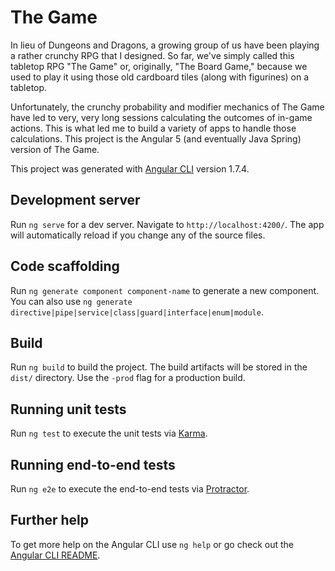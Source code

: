 # The Game

In lieu of Dungeons and Dragons, a growing group of us have been playing a rather crunchy RPG that I designed. So far, we've simply called this tabletop RPG "The Game" or, originally, "The Board Game," because we used to play it using those old cardboard tiles (along with figurines) on a tabletop.

Unfortunately, the crunchy probability and modifier mechanics of The Game have led to very, very long sessions calculating the outcomes of in-game actions. This is what led me to build a variety of apps to handle those calculations. This project is the Angular 5 (and eventually Java Spring) version of The Game.

This project was generated with [Angular CLI](https://github.com/angular/angular-cli) version 1.7.4.

## Development server

Run `ng serve` for a dev server. Navigate to `http://localhost:4200/`. The app will automatically reload if you change any of the source files.

## Code scaffolding

Run `ng generate component component-name` to generate a new component. You can also use `ng generate directive|pipe|service|class|guard|interface|enum|module`.

## Build

Run `ng build` to build the project. The build artifacts will be stored in the `dist/` directory. Use the `-prod` flag for a production build.

## Running unit tests

Run `ng test` to execute the unit tests via [Karma](https://karma-runner.github.io).

## Running end-to-end tests

Run `ng e2e` to execute the end-to-end tests via [Protractor](http://www.protractortest.org/).

## Further help

To get more help on the Angular CLI use `ng help` or go check out the [Angular CLI README](https://github.com/angular/angular-cli/blob/master/README.md).
